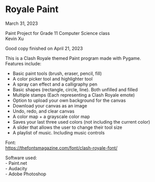 # Royale Paint <br />
March 31, 2023

Paint Project for Grade 11 Computer Science class<br />
Kevin Xu <br />

Good copy finished on April 21, 2023 <br />


This is a Clash Royale themed Paint program made with Pygame. <br />
Features include:
- Basic paint tools (brush, eraser, pencil, fill)
- A color picker tool and highlighter tool
- A spray can effect and a calligraphy pen
- Basic shapes (rectangle, circle, line). Both unfilled and filled
- Multiple stamps (Each representing a Clash Royale emote)
- Option to upload your own background for the canvas
- Download your canvas as an image
- Undo, redo, and clear canvas
- A color map + a grayscale color map
- Saves your last three used colors (not including the current color)
- A slider that allows the user to change their tool size
- A playlist of music. Including music controls



Font: <br />
https://thefontsmagazine.com/font/clash-royale-font/





Software used: <br />
    - Paint.net <br />
    - Audacity <br />
    - Adobe Photoshop <br />
